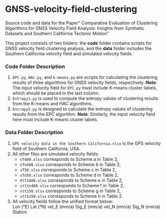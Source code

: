 # GNSS-velocity-field-clustering
Source code and data for the Paper" Comparative Evaluation of Clustering Algorithms for GNSS Velocity Field Analysis: Insights from Synthetic Datasets and Southern California Tectonic Motion"


This project consists of two folders: the **code** folder contains scripts for GNSS velocity field clustering analysis, and the **data** folder includes the Southern California velocity field and simulated velocity fields.

### Code Folder Description  
1. `EPC.py`, `HAC.py`, and `k-means.py` are scripts for calculating the clustering results of three algorithms for GNSS velocity fields, respectively. **Note**: The input velocity field for `EPC.py` must include K-means cluster labels, which should be placed in the last column.  
2. `Entropy1.py` is used to compute the entropy values of clustering results from the K-means and HAC algorithms.  
3. `Entropy2.py` is designed to calculate the entropy values of clustering results from the EPC algorithm. **Note**: Similarly, the input velocity field here must include K-means cluster labels.  

### Data Folder Description  
1. `GPS velocity data in the Southern California.xlsx` is the GPS velocity field of Southern California, USA.  
2. All other files are simulated velocity fields:  
   - `vT400.xlsx` corresponds to Scheme a in Table 2,  
   - `vTn400.xlsx` corresponds to Scheme b in Table 2,  
   - `vT50.xlsx` corresponds to Scheme c in Table 2,  
   - `vTn50.xlsx` corresponds to Scheme d in Table 2,  
   - `Vtt1400.xlsx` corresponds to Scheme e in Table 2,  
   - `vtt1n400.xlsx` corresponds to Scheme f in Table 2,  
   - `vtt150.xlsx` corresponds to Scheme g in Table 2,  
   - `vtt1n50.xlsx` corresponds to Scheme h in Table 2.  
3. All velocity fields follow the unified format below:  
   Lon (°E)    Lat (°N)    vel_E (mm/a)    Sig_E (mm/a)    vel_N (mm/a)    Sig_N (mm/a)    Station  
